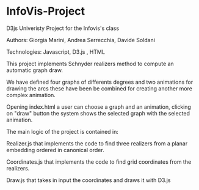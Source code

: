 # InfoVis-Project
D3js Univeristy Project for the Infovis's class

Authors: Giorgia Marini, Andrea Serrecchia, Davide Soldani

Technologies: Javascript, D3.js , HTML

This project implements Schnyder realizers method to compute an automatic graph draw.

We have defined four graphs of differents degrees and two animations for drawing the arcs these have been be combined for creating another more complex animation.

Opening index.html a user can choose a graph and an animation, clicking on "draw" button the system shows the selected graph with the selected animation.


The main logic of the project is contained in:

Realizer.js that implements the code to find three realizers from a planar embedding ordered in canonical order.

Coordinates.js that implements the code to find grid coordinates from the realizers.

Draw.js that takes in input the coordinates and draws it with D3.js
